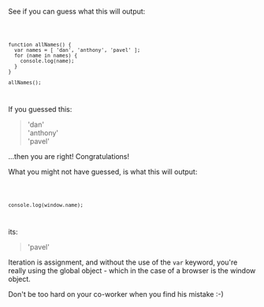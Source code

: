 See if you can guess what this will output:

<code>

    function allNames() {
      var names = [ 'dan', 'anthony', 'pavel' ];
      for (name in names) {
        console.log(name);
      }
    }
    
    allNames();

</code>


If you guessed this:

> 'dan'<br/>
> 'anthony'<br/>
> 'pavel'<br/>


...then you are right! Congratulations!

What you might not have guessed, is what this will output:


<code>

    console.log(window.name);

</code>

its:

> 'pavel'


Iteration is assignment, and without the use of the <code>var</code> keyword, you're really using the global object - which in the case of a browser is the window object.

Don't be too hard on your co-worker when you find his mistake :-)